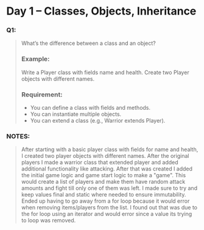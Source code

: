 # Day 1 – Classes, Objects, Inheritance

### Q1: 
> What’s the difference between a class and an object?
> ### Example: 
> Write a Player class with fields name and health. Create two Player objects with different names.
> ### Requirement:
> - You can define a class with fields and methods.
> - You can instantiate multiple objects.
> - You can extend a class (e.g., Warrior extends Player).

### **NOTES:**
> After starting with a basic player class with fields for name and health, I created two player objects with different names.
> After the original players I made a warrior class that extended player and added additional functionality like attacking.
> After that was created I added the initial game logic and game start logic to make a "game".
> This would create a list of players and make them have random attack amounts and fight till only one of them was left.
> I made sure to try and keep values final and static where needed to ensure immutability.
> Ended up having to go away from a for loop because it would error when removing items/players from the list.
> I found out that was due to the for loop using an iterator and would error since a value its trying to loop was removed.